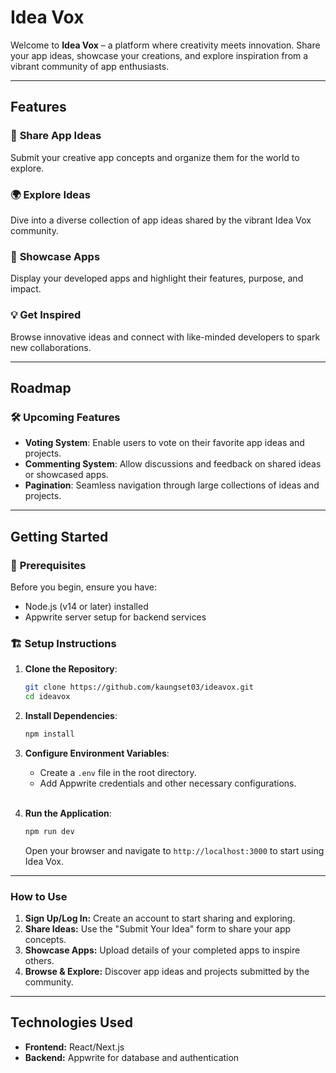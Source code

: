 # **Idea Vox**

Welcome to **Idea Vox** – a platform where creativity meets innovation. Share your app ideas, showcase your creations, and explore inspiration from a vibrant community of app enthusiasts.

---

## **Features**

### 🚀 **Share App Ideas**

Submit your creative app concepts and organize them for the world to explore.

### 🌍 **Explore Ideas**

Dive into a diverse collection of app ideas shared by the vibrant Idea Vox community.

### 🎨 **Showcase Apps**

Display your developed apps and highlight their features, purpose, and impact.

### 💡 **Get Inspired**

Browse innovative ideas and connect with like-minded developers to spark new collaborations.

---

## **Roadmap**

### 🛠️ **Upcoming Features**

- **Voting System**: Enable users to vote on their favorite app ideas and projects.
- **Commenting System**: Allow discussions and feedback on shared ideas or showcased apps.
- **Pagination**: Seamless navigation through large collections of ideas and projects.

---

## **Getting Started**

### 🧰 **Prerequisites**

Before you begin, ensure you have:

- Node.js (v14 or later) installed
- Appwrite server setup for backend services

### 🏗️ **Setup Instructions**

1. **Clone the Repository**:
   ```bash
   git clone https://github.com/kaungset03/ideavox.git
   cd ideavox
   ```

2. **Install Dependencies**:
    ```bash
    npm install  
    ```

3. **Configure Environment Variables**:
    - Create a `.env` file in the root directory.
    - Add Appwrite credentials and other necessary configurations.
    <br />

4. **Run the Application**:
    ```bash
    npm run dev  
    ```
    Open your browser and navigate to `http://localhost:3000` to start using Idea Vox.


---

### **How to Use**
1. **Sign Up/Log In:** Create an account to start sharing and exploring.
2. **Share Ideas:** Use the "Submit Your Idea" form to share your app concepts.
3. **Showcase Apps:** Upload details of your completed apps to inspire others.
4. **Browse & Explore:** Discover app ideas and projects submitted by the community.

---

## **Technologies Used**
- **Frontend:** React/Next.js
- **Backend:** Appwrite for database and authentication